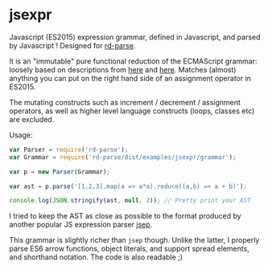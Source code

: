 # jsexpr

Javascript (ES2015) expression grammar, defined in Javascript, and parsed by Javascript !
Designed for [rd-parse](https://github.com/dmaevsky/rd-parse).

It is an "immutable" pure functional reduction of the ECMAScript grammar: loosely based on descriptions from [here](https://gist.github.com/avdg/1f10e268e484b1284b46) and [here](http://tomcopeland.blogs.com/EcmaScript.html). Matches (almost) anything you can put on the right hand side of an assignment operator in ES2015.

The mutating constructs such as increment / decrement / assignment operators, as well as higher level language constructs (loops, classes etc) are excluded.

Usage:

```javascript
var Parser = require('rd-parse');
var Grammar = require('rd-parse/dist/examples/jsexpr/grammar');

var p = new Parser(Grammar);

var ast = p.parse('[1,2,3].map(a => a*a).reduce((a,b) => a + b)');

console.log(JSON.stringify(ast, null, 2)); // Pretty print your AST
```

I tried to keep the AST as close as possible to the format produced by another popular JS expression parser [jsep](http://jsep.from.so/).

This grammar is slightly richer than `jsep` though. Unlike the latter, I properly parse ES6 arrow functions, object literals, and support spread elements, and shorthand notation. The code is also readable ;)
